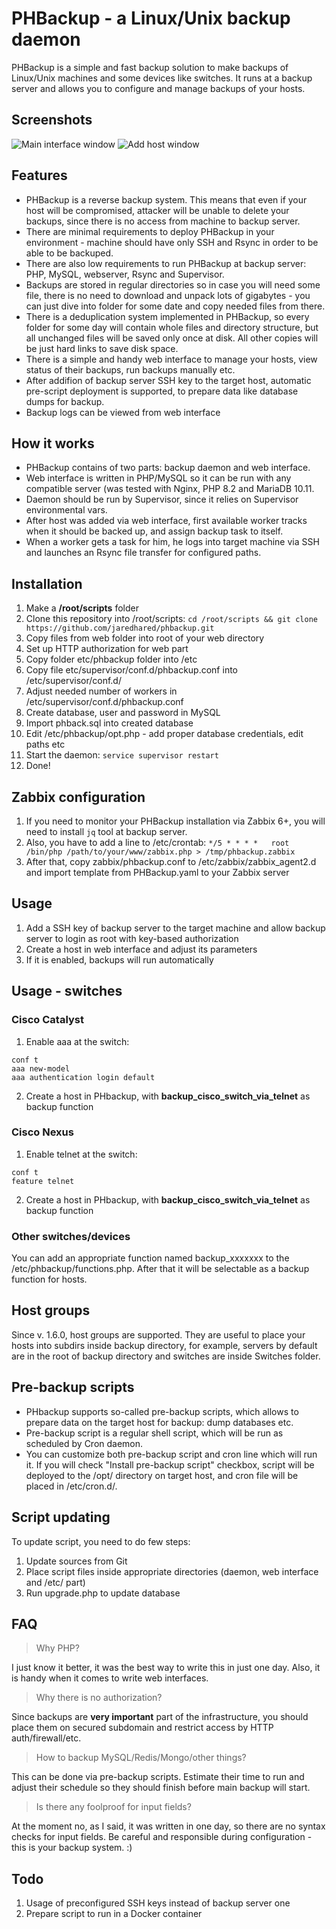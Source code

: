 # PHBackup - a Linux/Unix backup daemon

PHBackup is a simple and fast backup solution to make backups of Linux/Unix machines and some devices like switches. 
It runs at a backup server and allows you to configure and manage backups of your hosts.

## Screenshots

![Main interface window](screens/main.png?raw=true "Main window")
![Add host window](screens/add.png?raw=true "Add host window")

## Features

* PHBackup is a reverse backup system. This means that even if your host will be compromised, attacker will be unable to delete your backups, since there is no access from machine to backup server.
* There are minimal requirements to deploy PHBackup in your environment - machine should have only SSH and Rsync in order to be able to be backuped.
* There are also low requirements to run PHBackup at backup server: PHP, MySQL, webserver, Rsync and Supervisor.
* Backups are stored in regular directories so in case you will need some file, there is no need to download and unpack lots of gigabytes - you can just dive into folder for some date and copy needed files from there.
* There is a deduplication system implemented in PHBackup, so every folder for some day will contain whole files and directory structure, but all unchanged files will be saved only once at disk. All other copies will be just hard links to save disk space.
* There is a simple and handy web interface to manage your hosts, view status of their backups, run backups manually etc.
* After addifion of backup server SSH key to the target host, automatic pre-script deployment is supported, to prepare data like database dumps for backup.
* Backup logs can be viewed from web interface

## How it works

* PHBackup contains of two parts: backup daemon and web interface.
* Web interface is written in PHP/MySQL so it can be run with any compatible server (was tested with Nginx, PHP 8.2 and MariaDB 10.11.
* Daemon should be run by Supervisor, since it relies on Supervisor environmental vars.
* After host was added via web interface, first available worker tracks when it should be backed up, and assign backup task to itself.
* When a worker gets a task for him, he logs into target machine via SSH and launches an Rsync file transfer for configured paths.

## Installation

1. Make a **/root/scripts** folder
2. Clone this repository into /root/scripts: `cd /root/scripts && git clone https://github.com/jaredhared/phbackup.git`
3. Copy files from web folder into root of your web directory
4. Set up HTTP authorization for web part
5. Copy folder etc/phbackup folder into /etc
5. Copy file etc/supervisor/conf.d/phbackup.conf into /etc/supervisor/conf.d/
6. Adjust needed number of workers in /etc/supervisor/conf.d/phbackup.conf
7. Create database, user and password in MySQL
8. Import phback.sql into created database 
9. Edit /etc/phbackup/opt.php - add proper database credentials, edit paths etc
10. Start the daemon: `service supervisor restart`
11.  Done!


## Zabbix configuration

1. If you need to monitor your PHBackup installation via Zabbix 6+, you will need to install `jq` tool at backup server.
2. Also, you have to add a line to /etc/crontab: `*/5 * * * *	root	/bin/php /path/to/your/www/zabbix.php > /tmp/phbackup.zabbix`
3. After that, copy zabbix/phbackup.conf to /etc/zabbix/zabbix_agent2.d and import template from PHBackup.yaml to your Zabbix server

## Usage
1. Add a SSH key of backup server to the target machine and allow backup server to login as root with key-based authorization
2. Create a host in web interface and adjust its parameters
3. If it is enabled, backups will run automatically

## Usage - switches
### Cisco Catalyst
1. Enable aaa at the switch:
```
conf t
aaa new-model
aaa authentication login default
```
2. Create a host in PHbackup, with **backup_cisco_switch_via_telnet** as backup function

### Cisco Nexus
1. Enable telnet at the switch:
```
conf t
feature telnet
```
2. Create a host in PHbackup, with **backup_cisco_switch_via_telnet** as backup function

### Other switches/devices
You can add an appropriate function named backup_xxxxxxx to the /etc/phbackup/functions.php. After that it will be selectable as a backup function for hosts.

## Host groups
Since v. 1.6.0, host groups are supported. They are useful to place your hosts into subdirs inside backup directory, for example, servers by default are in the root of backup directory and switches are inside Switches folder.

## Pre-backup scripts
* PHbackup supports so-called pre-backup scripts, which allows to prepare data on the target host for backup: dump databases etc.
* Pre-backup script is a regular shell script, which will be run as scheduled by Cron daemon.
* You can customize both pre-backup script and cron line which will run it. If you will check "Install pre-backup script" checkbox, script will be deployed to the /opt/ directory on target host, and cron file will be placed in /etc/cron.d/.

## Script updating
To update script, you need to do few steps:
1. Update sources from Git
2. Place script files inside appropriate directories (daemon, web interface and /etc/ part)
3. Run upgrade.php to update database

## FAQ

> Why PHP?

I just know it better, it was the best way to write this in just one day. Also, it is handy when it comes to write web interfaces.

> Why there is no authorization?

Since backups are **very important** part of the infrastructure, you should place them on secured subdomain and restrict access by HTTP auth/firewall/etc.


> How to backup MySQL/Redis/Mongo/other things?

This can be done via pre-backup scripts. Estimate their time to run and adjust their schedule so they should finish before main backup will start.

> Is there any foolproof for input fields?

At the moment no, as I said, it was written in one day, so there are no syntax checks for input fields. Be careful and responsible during configuration - this is your backup system. :)



## Todo
1. Usage of preconfigured SSH keys instead of backup server one
2. Prepare script to run in a Docker container
